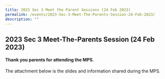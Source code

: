 ```yaml
---
title: 2023 Sec 3 Meet the Parent Sessions (24 Feb 2023)
permalink: /events/2023-Sec-3-Meet-The-Parents-Session-24-Feb-2023/
description: ""
---
```


## 2023 Sec 3 Meet-The-Parents Session (24 Feb 2023)

#### Thank you parents for attending the MPS.

The attachment below is the slides and information shared during the MPS.